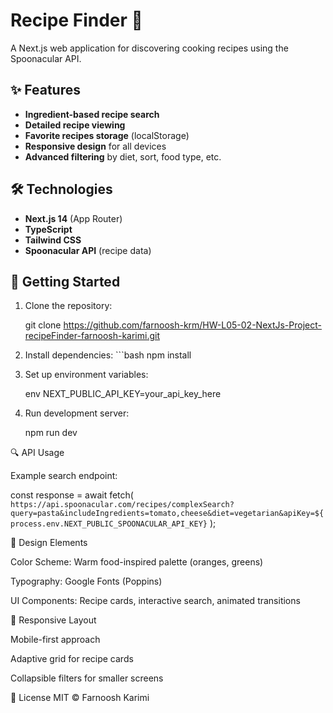 # Recipe Finder 🍳

A Next.js web application for discovering cooking recipes using the Spoonacular API.

## ✨ Features

- **Ingredient-based recipe search**
- **Detailed recipe viewing**
- **Favorite recipes storage** (localStorage)
- **Responsive design** for all devices
- **Advanced filtering** by diet, sort, food type, etc.

## 🛠 Technologies

- **Next.js 14** (App Router)
- **TypeScript**
- **Tailwind CSS**
- **Spoonacular API** (recipe data)

## 🚀 Getting Started

1. Clone the repository:

   git clone https://github.com/farnoosh-krm/HW-L05-02-NextJs-Project-recipeFinder-farnoosh-karimi.git

2. Install dependencies:
   \`\`\`bash
   npm install

3. Set up environment variables:

   env
   NEXT_PUBLIC_API_KEY=your_api_key_here

4. Run development server:

   npm run dev

🔍 API Usage

Example search endpoint:

const response = await fetch(
`https://api.spoonacular.com/recipes/complexSearch?query=pasta&includeIngredients=tomato,cheese&diet=vegetarian&apiKey=${process.env.NEXT_PUBLIC_SPOONACULAR_API_KEY}`
);

🎨 Design Elements

Color Scheme: Warm food-inspired palette (oranges, greens)

Typography: Google Fonts (Poppins)

UI Components: Recipe cards, interactive search, animated transitions

📱 Responsive Layout

Mobile-first approach

Adaptive grid for recipe cards

Collapsible filters for smaller screens

📜 License
MIT © Farnoosh Karimi
